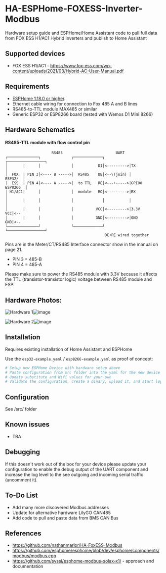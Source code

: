 # HA-ESPHome-FOXESS-Inverter-Modbus

Hardware setup guide and ESPHome/Home Assistant code to pull full data from FOX ESS H1/AC1 Hybrid Inverters and publish to Home Assistant


## Supported devices

* FOX ESS H1/AC1 - https://www.fox-ess.com/wp-content/uploads/2021/03/Hybrid-AC-User-Manual.pdf

## Requirements

* [ESPHome 1.18.0 or higher](https://github.com/esphome/esphome/releases).
* Ethernet cable wiring for connection to Fox 485 A and B lines
* RS485-to-TTL module MAX485 or similar
* Generic ESP32 or ESP8266 board (tested with Wemos D1 Mini 8266)

## Hardware Schematics

#### RS485-TTL module with flow control pin

```
                     RS485                        UART
┌──────────────┐              ┌─────────────┐           ┌─────────────────┐
│       |      │              │           DI│<--------->│TX               │
│  FOX  | PIN 3│<---- B ----->│  RS485    DE│<--\(join) │         ESP32/  │
│  ESS  | PIN 4│<---- A ----->│  to TTL   RE│<---+----->│GPIO0   ESP8266  │
│ H1/AC1|      │              │  module   RO│<--------->│RX               │
│       |      │              │             │           │                 │
│       |      │              │          VCC│<--------->│3.3V          VCC│<--
│       |      │              │          GND│<--------->│GND           GND│<--
└──────────────┘              └─────────────┘           └─────────────────┘
                                             DE+RE wired together

```
Pins are in the Meter/CT/RS485 Interface connector show in the manual on page 21.
 - PIN 3 = 485-B
 - PIN 4 = 485-A

Please make sure to power the RS485 module with 3.3V because it affects the TTL (transistor-transistor logic) voltage between RS485 module and ESP.

## Hardware Photos:


<img src="blob:chrome-untrusted://media-app/84ee4883-3858-4732-8f82-871947764251" alt=" Hardware 1"/>![image](https://user-images.githubusercontent.com/53345613/218282119-4536b695-da31-4227-97e3-b2c5c2cbfd89.png)

<img src="blob:chrome-untrusted://media-app/36039318-3b59-4b6e-affb-9438dcfb1464" alt=" Hardware 2"/>![image](https://user-images.githubusercontent.com/53345613/218282131-fdc75786-a998-4ddf-b8c3-ff990120596b.png)


## Installation

Requires existing installation of Home Assistant and ESPHome

Use the `esp32-example.yaml` / `esp8266-example.yaml` as proof of concept:

```bash
# Setup new ESPHome Device with hardware setup above
# Paste configuration from src folder into the yaml for the new device
# Update substitute and Wifi values for your own
# Validate the configuration, create a binary, upload it, and start logs

```

## Configuration

See /src/ folder


## Known issues

* TBA


## Debugging

If this doesn't work out of the box for your device please update your configuration to enable the debug output of the UART component and increase the log level to the see outgoing and incoming serial traffic (uncomment it).


## To-Do List

* Add many more discovered Modbus addresses
* Update for alternative hardware LilyGO CAN485
* Add code to pull and paste data from BMS CAN Bus


## References
* https://github.com/nathanmarlor/HA-FoxESS-Modbus
* https://github.com/esphome/esphome/blob/dev/esphome/components/modbus/modbus.cpp
* https://github.com/syssi/esphome-modbus-solax-x1/ - approach and documentation
